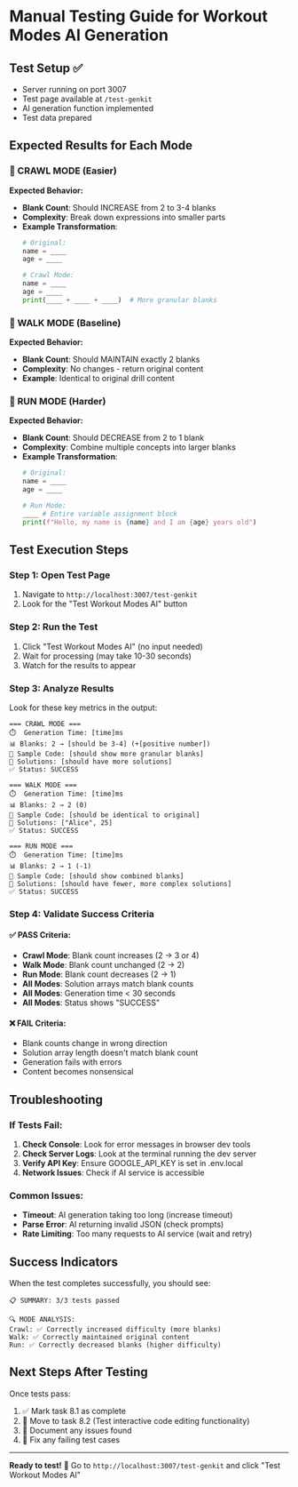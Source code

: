 # Manual Testing Guide for Workout Modes AI Generation

## Test Setup ✅
- Server running on port 3007
- Test page available at `/test-genkit`
- AI generation function implemented
- Test data prepared

## Expected Results for Each Mode

### 🐌 CRAWL MODE (Easier)
**Expected Behavior:**
- **Blank Count**: Should INCREASE from 2 to 3-4 blanks
- **Complexity**: Break down expressions into smaller parts
- **Example Transformation**:
  ```python
  # Original:
  name = ____
  age = ____
  
  # Crawl Mode:
  name = ____
  age = ____
  print(____ + ____ + ____)  # More granular blanks
  ```

### 🚶 WALK MODE (Baseline)
**Expected Behavior:**
- **Blank Count**: Should MAINTAIN exactly 2 blanks
- **Complexity**: No changes - return original content
- **Example**: Identical to original drill content

### 🏃 RUN MODE (Harder)
**Expected Behavior:**
- **Blank Count**: Should DECREASE from 2 to 1 blank
- **Complexity**: Combine multiple concepts into larger blanks
- **Example Transformation**:
  ```python
  # Original:
  name = ____
  age = ____
  
  # Run Mode:
  ____ # Entire variable assignment block
  print(f"Hello, my name is {name} and I am {age} years old")
  ```

## Test Execution Steps

### Step 1: Open Test Page
1. Navigate to `http://localhost:3007/test-genkit`
2. Look for the "Test Workout Modes AI" button

### Step 2: Run the Test
1. Click "Test Workout Modes AI" (no input needed)
2. Wait for processing (may take 10-30 seconds)
3. Watch for the results to appear

### Step 3: Analyze Results
Look for these key metrics in the output:

```
=== CRAWL MODE ===
⏱️  Generation Time: [time]ms
📊 Blanks: 2 → [should be 3-4] (+[positive number])
📝 Sample Code: [should show more granular blanks]
🔧 Solutions: [should have more solutions]
✅ Status: SUCCESS

=== WALK MODE ===
⏱️  Generation Time: [time]ms
📊 Blanks: 2 → 2 (0)
📝 Sample Code: [should be identical to original]
🔧 Solutions: ["Alice", 25]
✅ Status: SUCCESS

=== RUN MODE ===
⏱️  Generation Time: [time]ms
📊 Blanks: 2 → 1 (-1)
📝 Sample Code: [should show combined blanks]
🔧 Solutions: [should have fewer, more complex solutions]
✅ Status: SUCCESS
```

### Step 4: Validate Success Criteria

#### ✅ PASS Criteria:
- **Crawl Mode**: Blank count increases (2 → 3 or 4)
- **Walk Mode**: Blank count unchanged (2 → 2)
- **Run Mode**: Blank count decreases (2 → 1)
- **All Modes**: Solution arrays match blank counts
- **All Modes**: Generation time < 30 seconds
- **All Modes**: Status shows "SUCCESS"

#### ❌ FAIL Criteria:
- Blank counts change in wrong direction
- Solution array length doesn't match blank count
- Generation fails with errors
- Content becomes nonsensical

## Troubleshooting

### If Tests Fail:
1. **Check Console**: Look for error messages in browser dev tools
2. **Check Server Logs**: Look at the terminal running the dev server
3. **Verify API Key**: Ensure GOOGLE_API_KEY is set in .env.local
4. **Network Issues**: Check if AI service is accessible

### Common Issues:
- **Timeout**: AI generation taking too long (increase timeout)
- **Parse Error**: AI returning invalid JSON (check prompts)
- **Rate Limiting**: Too many requests to AI service (wait and retry)

## Success Indicators

When the test completes successfully, you should see:

```
📋 SUMMARY: 3/3 tests passed

🔍 MODE ANALYSIS:
Crawl: ✅ Correctly increased difficulty (more blanks)
Walk: ✅ Correctly maintained original content
Run: ✅ Correctly decreased blanks (higher difficulty)
```

## Next Steps After Testing

Once tests pass:
1. ✅ Mark task 8.1 as complete
2. 🚀 Move to task 8.2 (Test interactive code editing functionality)
3. 📝 Document any issues found
4. 🔧 Fix any failing test cases

---

**Ready to test!** 🎯 Go to `http://localhost:3007/test-genkit` and click "Test Workout Modes AI"